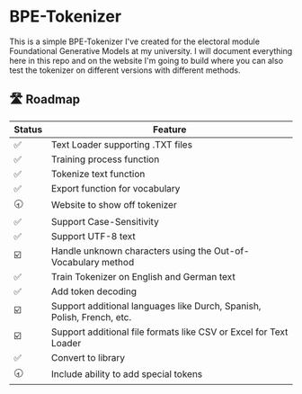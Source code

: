 # BPE-Tokenizer
This is a simple BPE-Tokenizer I've created for the electoral module Foundational Generative Models at my university. I will document everything here in this repo and on the website I'm going to build where you can also test the tokenizer on different versions with different methods.

## 🛣️ Roadmap
|Status|Feature|
|---|---|
|✅|Text Loader supporting .TXT files|
|✅|Training process function|
|✅|Tokenize text function|
|✅|Export function for vocabulary|
|🕣|Website to show off tokenizer|
|✅|Support Case-Sensitivity|
|✅|Support UTF-8 text|
|☑️|Handle unknown characters using the Out-of-Vocabulary method|
|✅|Train Tokenizer on English and German text|
|✅|Add token decoding|
|☑️|Support additional languages like Durch, Spanish, Polish, French, etc.|
|☑️|Support additional file formats like CSV or Excel for Text Loader|
|✅|Convert to library|
|🕣|Include ability to add special tokens|
